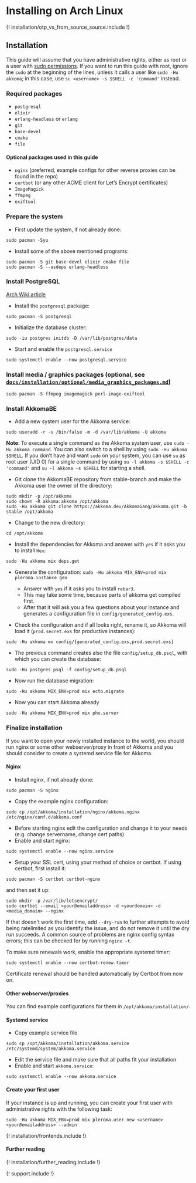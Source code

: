 # Installing on Arch Linux

{! installation/otp_vs_from_source_source.include !}

## Installation

This guide will assume that you have administrative rights, either as root or a user with [sudo permissions](https://wiki.archlinux.org/index.php/Sudo). If you want to run this guide with root, ignore the `sudo` at the beginning of the lines, unless it calls a user like `sudo -Hu akkoma`; in this case, use `su <username> -s $SHELL -c 'command'` instead.

### Required packages

* `postgresql`
* `elixir`
* `erlang-headless` or `erlang`
* `git`
* `base-devel`
* `cmake`
* `file`

#### Optional packages used in this guide

* `nginx` (preferred, example configs for other reverse proxies can be found in the repo)
* `certbot` (or any other ACME client for Let’s Encrypt certificates)
* `ImageMagick`
* `ffmpeg`
* `exiftool`

### Prepare the system

* First update the system, if not already done:

```shell
sudo pacman -Syu
```

* Install some of the above mentioned programs:

```shell
sudo pacman -S git base-devel elixir cmake file
sudo pacman -S --asdeps erlang-headless
```

### Install PostgreSQL

[Arch Wiki article](https://wiki.archlinux.org/index.php/PostgreSQL)

* Install the `postgresql` package:

```shell
sudo pacman -S postgresql
```

* Initialize the database cluster:

```shell
sudo -iu postgres initdb -D /var/lib/postgres/data
```

* Start and enable the `postgresql.service`

```shell
sudo systemctl enable --now postgresql.service
```

### Install media / graphics packages (optional, see [`docs/installation/optional/media_graphics_packages.md`](../installation/optional/media_graphics_packages.md))

```shell
sudo pacman -S ffmpeg imagemagick perl-image-exiftool
```

### Install AkkomaBE

* Add a new system user for the Akkoma service:

```shell
sudo useradd -r -s /bin/false -m -d /var/lib/akkoma -U akkoma
```

**Note**: To execute a single command as the Akkoma system user, use `sudo -Hu akkoma command`. You can also switch to a shell by using `sudo -Hu akkoma $SHELL`. If you don’t have and want `sudo` on your system, you can use `su` as root user (UID 0) for a single command by using `su -l akkoma -s $SHELL -c 'command'` and `su -l akkoma -s $SHELL` for starting a shell.

* Git clone the AkkomaBE repository from stable-branch and make the Akkoma user the owner of the directory:

```shell
sudo mkdir -p /opt/akkoma
sudo chown -R akkoma:akkoma /opt/akkoma
sudo -Hu akkoma git clone https://akkoma.dev/AkkomaGang/akkoma.git -b stable /opt/akkoma
```

* Change to the new directory:

```shell
cd /opt/akkoma
```

* Install the dependencies for Akkoma and answer with `yes` if it asks you to install `Hex`:

```shell
sudo -Hu akkoma mix deps.get
```

* Generate the configuration: `sudo -Hu akkoma MIX_ENV=prod mix pleroma.instance gen`
  * Answer with `yes` if it asks you to install `rebar3`.
  * This may take some time, because parts of akkoma get compiled first.
  * After that it will ask you a few questions about your instance and generates a configuration file in `config/generated_config.exs`.

* Check the configuration and if all looks right, rename it, so Akkoma will load it (`prod.secret.exs` for productive instances):

```shell
sudo -Hu akkoma mv config/{generated_config.exs,prod.secret.exs}
```

* The previous command creates also the file `config/setup_db.psql`, with which you can create the database:

```shell
sudo -Hu postgres psql -f config/setup_db.psql
```

* Now run the database migration:

```shell
sudo -Hu akkoma MIX_ENV=prod mix ecto.migrate
```

* Now you can start Akkoma already

```shell
sudo -Hu akkoma MIX_ENV=prod mix phx.server
```

### Finalize installation

If you want to open your newly installed instance to the world, you should run nginx or some other webserver/proxy in front of Akkoma and you should consider to create a systemd service file for Akkoma.

#### Nginx

* Install nginx, if not already done:

```shell
sudo pacman -S nginx
```

* Copy the example nginx configuration:

```shell
sudo cp /opt/akkoma/installation/nginx/akkoma.nginx /etc/nginx/conf.d/akkoma.conf
```

* Before starting nginx edit the configuration and change it to your needs (e.g. change servername, change cert paths)
* Enable and start nginx:

```shell
sudo systemctl enable --now nginx.service
```

* Setup your SSL cert, using your method of choice or certbot. If using certbot, first install it:

```shell
sudo pacman -S certbot certbot-nginx
```

and then set it up:

```shell
sudo mkdir -p /var/lib/letsencrypt/
sudo certbot --email <your@emailaddress> -d <yourdomain> -d <media_domain> --nginx
```

If that doesn't work the first time, add `--dry-run` to further attempts to avoid being ratelimited as you identify the issue, and do not remove it until the dry run succeeds. A common source of problems are nginx config syntax errors; this can be checked for by running `nginx -t`.

To make sure renewals work, enable the appropriate systemd timer:

```shell
sudo systemctl enable --now certbot-renew.timer
```

Certificate renewal should be handled automatically by Certbot from now on.

#### Other webserver/proxies

You can find example configurations for them in `/opt/akkoma/installation/`.

#### Systemd service

* Copy example service file

```shell
sudo cp /opt/akkoma/installation/akkoma.service /etc/systemd/system/akkoma.service
```

* Edit the service file and make sure that all paths fit your installation
* Enable and start `akkoma.service`:

```shell
sudo systemctl enable --now akkoma.service
```

#### Create your first user

If your instance is up and running, you can create your first user with administrative rights with the following task:

```shell
sudo -Hu akkoma MIX_ENV=prod mix pleroma.user new <username> <your@emailaddress> --admin
```

{! installation/frontends.include !}

#### Further reading

{! installation/further_reading.include !}

{! support.include !}
